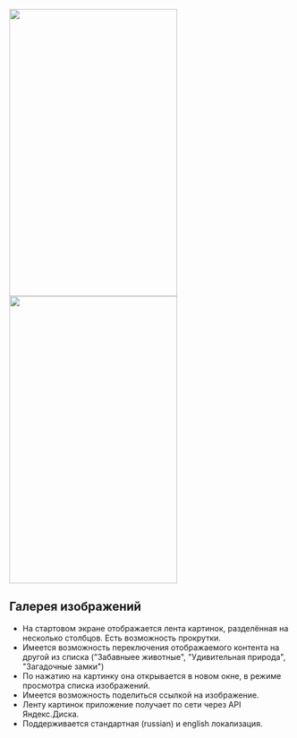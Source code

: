 <a href="url"><img src="https://preview.ibb.co/gDaXzS/screen1.png?raw=true" align="center" height="513" width="300" ></a>
<a href="url"><img src="https://preview.ibb.co/hstSzS/screen2.png?raw=true" align="center" height="513" width="300" ></a>

## Галерея изображений
* На стартовом экране отображается лента картинок, разделённая на несколько столбцов. Есть возможность прокрутки.
* Имеется возможность переключения отображаемого контента на другой из списка ("Забавныее животные", "Удивительная природа", "Загадочные замки")
* По нажатию на картинку она открывается в новом окне, в режиме просмотра списка изображений.
* Имеется возможность поделиться ссылкой на изображение.
* Ленту картинок приложение получает по сети через API Яндекс.Диска.
* Поддерживается стандартная (russian) и english локализация.
